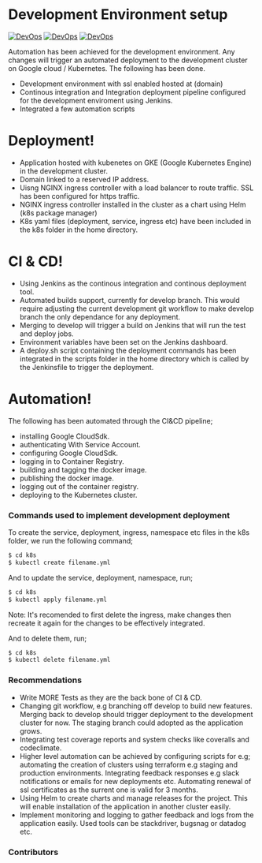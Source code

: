 # Development Environment setup

[![DevOps](https://img.shields.io/badge/%20DevOps-Automation-yellow.svg)]()  [![DevOps](https://img.shields.io/badge/%20GCP-Kubernetes/GKE-blue.svg)]()  [![DevOps](https://img.shields.io/badge/%20CI&CD-jenkins-green.svg)]()

Automation has been achieved for the development environment. Any changes will trigger an automated deployment to the development cluster on Google cloud / Kubernetes. The following has been done.

  - Development environment with ssl enabled hosted at (domain) 
  - Continous integration and Integration deployment pipeline configured for the development enviroment using Jenkins. 
  - Integrated a few automation scripts
  
  # Deployment!

  - Application hosted with kubenetes on GKE (Google Kubernetes Engine) in the development cluster.
  - Domain linked to a reserved IP address. 
  - Uisng NGINX ingress controller with a load balancer to route traffic. SSL has been configured for https traffic.
  - NGINX ingress controller installed in the cluster as a chart using Helm (k8s package manager)
  - K8s yaml files (deployment, service, ingress etc) have been included in the k8s folder in the home directory. 
 
 # CI & CD!

  - Using Jenkins as the continous integration and continous deployment tool.
  - Automated builds support, currently for develop branch. This would require adjusting the current development git workflow to make develop branch the only dependance for any deployment.
  - Merging to develop will trigger a build on Jenkins that will run the test and deploy jobs.
  - Environment variables have been set on the Jenkins dashboard.
  - A deploy.sh script containing the deployment commands has been integrated in the scripts folder in the home directory which is called by the Jenkinsfile to trigger the deployment.

# Automation!
The following has been automated through the CI&CD pipeline;
  - installing Google CloudSdk.
  - authenticating With Service Account.
  - configuring Google CloudSdk.
  - logging in to Container Registry.
  - building and tagging the docker image.
  - publishing the docker image.
  - logging out of the container registry.
  - deploying to the Kubernetes cluster.
  
  ### Commands used to implement development deployment

To create the service, deployment, ingress, namespace etc files in the k8s folder, we run the following command;

```sh
$ cd k8s
$ kubectl create filename.yml
```

And to update the service, deployment, namespace, run;

```sh
$ cd k8s
$ kubectl apply filename.yml
```

Note: It's recomended to first delete the ingress, make changes then recreate it again for the changes to be effectively integrated.

And to delete them, run;

```sh
$ cd k8s
$ kubectl delete filename.yml
```

### Recommendations 

 - Write MORE Tests as they are the back bone of CI & CD.
 - Changing git workflow, e.g branching off develop to build new features. Merging back to develop should trigger deployment to the development cluster for now. The staging branch could adopted as the application grows.
 - Integrating test coverage reports and system checks like coveralls and codeclimate. 
 - Higher level automation can be achieved by configuring scripts for e.g;
 automating the creation of clusters using terraform e.g staging and production environments.
Integrating feedback responses e.g slack notifications or emails for new deployments etc.
Automating renewal of ssl certificates as the surrent one is valid for 3 months.
 - Using Helm to create charts and manage releases for the project. This will enable installation of the application in another cluster easily.
 - Implement monitoring and logging to gather feedback and logs from the application easily. Used tools can be stackdriver, bugsnag or datadog etc.
 
 ### Contributors
